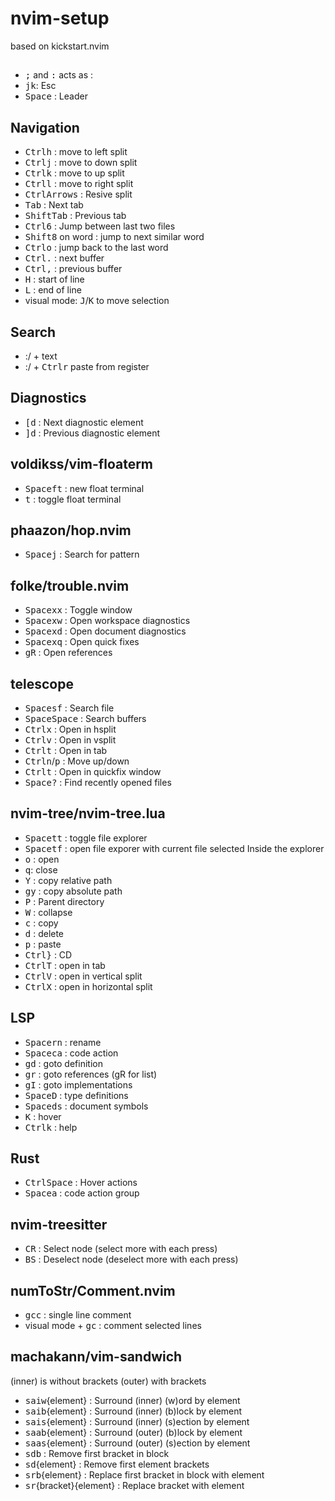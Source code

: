 # nvim-setup
based on kickstart.nvim

##
- <kbd>;</kbd> and <kbd>:</kbd> acts as :
- <kbd>j</kbd><kbd>k</kbd>: Esc
- <kbd>Space</kbd> : Leader

## Navigation
- <kbd>Ctrl</kbd><kbd>h</kbd>  :  move to left split
- <kbd>Ctrl</kbd><kbd>j</kbd>  :  move to down split
- <kbd>Ctrl</kbd><kbd>k</kbd>  :  move to up split
- <kbd>Ctrl</kbd><kbd>l</kbd>  :  move to right split
- <kbd>Ctrl</kbd><kbd>Arrows</kbd> : Resive split
- <kbd>Tab</kbd>  :  Next tab
- <kbd>Shift</kbd><kbd>Tab</kbd> :  Previous tab
- <kbd>Ctrl</kbd><kbd>6</kbd> : Jump between last two files
- <kbd>Shift</kbd><kbd>8</kbd> on word : jump to next similar word
- <kbd>Ctrl</kbd><kbd>o</kbd> : jump back to the last word
- <kbd>Ctrl</kbd><kbd>.</kbd> : next buffer
- <kbd>Ctrl</kbd><kbd>,</kbd> : previous buffer
- <kbd>H</kbd> : start of line
- <kbd>L</kbd> : end of line
- visual mode: <kbd>J</kbd>/<kbd>K</kbd> to move selection

## Search
- :/ + text
- :/ + <kbd>Ctrl</kbd><kbd>r</kbd> paste from register

## Diagnostics
- <kbd>[</kbd><kbd>d</kbd>  : Next diagnostic element
- <kbd>]</kbd><kbd>d</kbd>  : Previous diagnostic element

## voldikss/vim-floaterm
- <kbd>Space</kbd><kbd>f</kbd><kbd>t</kbd> : new float terminal
- <kbd>t</kbd> : toggle float terminal

## phaazon/hop.nvim
- <kbd>Space</kbd><kbd>j</kbd>  :  Search for pattern

## folke/trouble.nvim
- <kbd>Space</kbd><kbd>x</kbd><kbd>x</kbd>  :  Toggle window
- <kbd>Space</kbd><kbd>x</kbd><kbd>w</kbd>  :  Open workspace diagnostics
- <kbd>Space</kbd><kbd>x</kbd><kbd>d</kbd>  :  Open document diagnostics
- <kbd>Space</kbd><kbd>x</kbd><kbd>q</kbd>  :  Open quick fixes
- <kbd>g</kbd><kbd>R</kbd>  :  Open references

## telescope
- <kbd>Space</kbd><kbd>s</kbd><kbd>f</kbd>  :  Search file
- <kbd>Space</kbd><kbd>Space</kbd>  :  Search buffers
- <kbd>Ctrl</kbd><kbd>x</kbd>  :  Open in hsplit
- <kbd>Ctrl</kbd><kbd>v</kbd>  :  Open in vsplit
- <kbd>Ctrl</kbd><kbd>t</kbd>  :  Open in tab
- <kbd>Ctrl</kbd><kbd>n</kbd>/<kbd>p</kbd>  : Move up/down
- <kbd>Ctrl</kbd><kbd>t</kbd>  : Open in quickfix window
- <kbd>Space</kbd><kbd>?</kbd>  :  Find recently opened files

## nvim-tree/nvim-tree.lua
- <kbd>Space</kbd><kbd>t</kbd><kbd>t</kbd>  :  toggle file explorer
- <kbd>Space</kbd><kbd>t</kbd><kbd>f</kbd>  :  open file exporer with current file selected
Inside the explorer
- <kbd>o</kbd> : open
- <kbd>q</kbd>: close
- <kbd>Y</kbd>  : copy relative path
- <kbd>g</kbd><kbd>y</kbd> : copy absolute path
- <kbd>P</kbd>  : Parent directory
- <kbd>W</kbd>  : collapse
- <kbd>c</kbd>  : copy
- <kbd>d</kbd>  : delete
- <kbd>p</kbd>  : paste
- <kbd>Ctrl</kbd><kbd>}</kbd> : CD
- <kbd>Ctrl</kbd><kbd>T</kbd> : open in tab
- <kbd>Ctrl</kbd><kbd>V</kbd> : open in vertical split
- <kbd>Ctrl</kbd><kbd>X</kbd> : open in horizontal split

## LSP
- <kbd>Space</kbd><kbd>r</kbd><kbd>n</kbd>  :  rename
- <kbd>Space</kbd><kbd>c</kbd><kbd>a</kbd>  :   code action
- <kbd>g</kbd><kbd>d</kbd>  :   goto definition
- <kbd>g</kbd><kbd>r</kbd> :   goto references (gR for list)
- <kbd>g</kbd><kbd>I</kbd>  :   goto implementations
- <kbd>Space</kbd><kbd>D</kbd> :  type definitions
- <kbd>Space</kbd><kbd>d</kbd><kbd>s</kbd>  : document symbols
- <kbd>K</kbd>   :   hover
- <kbd>Ctrl</kbd><kbd>k</kbd>   :   help

## Rust
- <kbd>Ctrl</kbd><kbd>Space</kbd>  :   Hover actions
- <kbd>Space</kbd><kbd>a</kbd>  :  code action group

## nvim-treesitter
- <kbd>CR</kbd>  :   Select node (select more with each press)
- <kbd>BS</kbd>  :   Deselect node (deselect more with each press)

## numToStr/Comment.nvim
- <kbd>g</kbd><kbd>c</kbd><kbd>c</kbd>  :   single line comment
- visual mode + <kbd>g</kbd><kbd>c</kbd>  :    comment selected lines

## machakann/vim-sandwich
(inner) is without brackets
(outer) with brackets
- <kbd>s</kbd><kbd>a</kbd><kbd>i</kbd><kbd>w</kbd>{element}  :  Surround (inner) (w)ord by element
- <kbd>s</kbd><kbd>a</kbd><kbd>i</kbd><kbd>b</kbd>{element}  :  Surround (inner) (b)lock by element
- <kbd>s</kbd><kbd>a</kbd><kbd>i</kbd><kbd>s</kbd>{element}  :  Surround (inner) (s)ection by element
- <kbd>s</kbd><kbd>a</kbd><kbd>a</kbd><kbd>b</kbd>{element}  :  Surround (outer) (b)lock by element
- <kbd>s</kbd><kbd>a</kbd><kbd>a</kbd><kbd>s</kbd>{element}  :  Surround (outer) (s)ection by element
- <kbd>s</kbd><kbd>d</kbd><kbd>b</kbd>   : Remove first bracket in block
- <kbd>s</kbd><kbd>d</kbd>{element}  : Remove first element brackets
- <kbd>s</kbd><kbd>r</kbd><kbd>b</kbd>{element}  : Replace first bracket in block with element
- <kbd>s</kbd><kbd>r</kbd>{bracket}{element}  : Replace bracket with element
